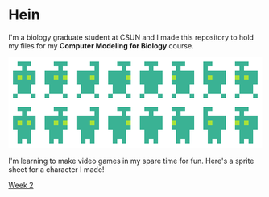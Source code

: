 # Hein

I'm a biology graduate student at CSUN and I made this repository to hold my files for my **Computer Modeling for Biology** course.

![A game character I made](https://github.com/Biol551-CSUN/Hein/blob/main/PC_Sprite_Sheet_V2_Resized.png?raw=true)

I'm learning to make video games in my spare time for fun. Here's a sprite sheet for a character I made!

[Week 2](https://github.com/Biol551-CSUN/Hein/tree/main/Week_02)
